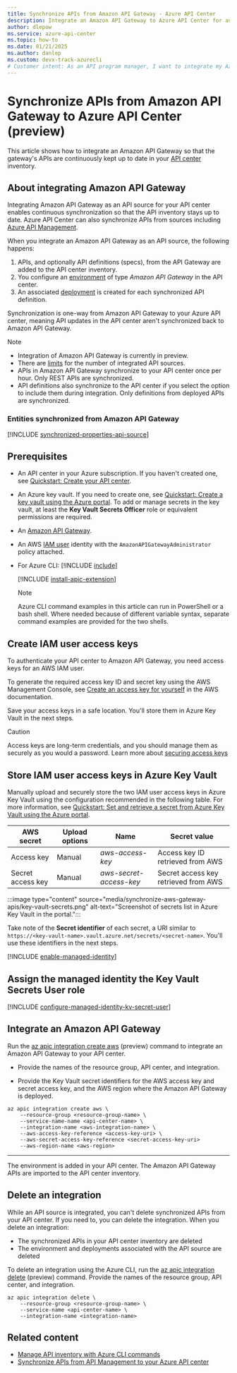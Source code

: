 ```yaml
---
title: Synchronize APIs from Amazon API Gateway - Azure API Center
description: Integrate an Amazon API Gateway to Azure API Center for automatic synchronization of APIs to the inventory.
author: dlepow
ms.service: azure-api-center
ms.topic: how-to
ms.date: 01/21/2025
ms.author: danlep 
ms.custom: devx-track-azurecli
# Customer intent: As an API program manager, I want to integrate my Azure API Management instance with my API center and synchronize API Management APIs to my inventory.
---
```


# Synchronize APIs from Amazon API Gateway to Azure API Center (preview)

This article shows how to integrate an Amazon API Gateway so that the gateway's APIs are continuously kept up to date in your [API center](overview.md) inventory.

## About integrating Amazon API Gateway

Integrating Amazon API Gateway as an API source for your API center enables continuous synchronization so that the API inventory stays up to date. Azure API Center can also synchronize APIs from sources including [Azure API Management](synchronize-api-management-apis.md). 

When you integrate an Amazon API Gateway as an API source, the following happens:

1. APIs, and optionally API definitions (specs), from the API Gateway are added to the API center inventory.
1. You configure an [environment](key-concepts.md#environment) of type *Amazon API Gateway* in the API center. 
1. An associated [deployment](key-concepts.md#deployment) is created for each synchronized API definition. 

Synchronization is one-way from Amazon API Gateway to your Azure API center, meaning API updates in the API center aren't synchronized back to Amazon API Gateway.

> [!NOTE]
> * Integration of Amazon API Gateway is currently in preview.
> * There are [limits](../azure-resource-manager/management/azure-subscription-service-limits.md?toc=/azure/api-center/toc.json&bc=/azure/api-center/breadcrumb/toc.json#azure-api-center-limits) for the number of integrated API sources.
> * APIs in Amazon API Gateway synchronize to your API center once per hour. Only REST APIs are synchronized.
> * API definitions also synchronize to the API center if you select the option to include them during integration. Only definitions from deployed APIs are synchronized.

### Entities synchronized from Amazon API Gateway

[!INCLUDE [synchronized-properties-api-source](includes/synchronized-properties-api-source.md)]

## Prerequisites

* An API center in your Azure subscription. If you haven't created one, see [Quickstart: Create your API center](set-up-api-center.md).

* An Azure key vault. If you need to create one, see [Quickstart: Create a key vault using the Azure portal](/azure/key-vault/general/quick-create-portal). To add or manage secrets in the key vault, at least the **Key Vault Secrets Officer** role or equivalent permissions are required. 

* An [Amazon API Gateway](https://docs.aws.amazon.com/apigateway/). 

* An AWS [IAM user](https://docs.aws.amazon.com/IAM/latest/UserGuide/introduction.html) identity with the `AmazonAPIGatewayAdministrator` policy attached.

* For Azure CLI:
    [!INCLUDE [include](~/reusable-content/azure-cli/azure-cli-prepare-your-environment-no-header.md)]

    [!INCLUDE [install-apic-extension](includes/install-apic-extension.md)]

    > [!NOTE]
    > Azure CLI command examples in this article can run in PowerShell or a bash shell. Where needed because of different variable syntax, separate command examples are provided for the two shells.

## Create IAM user access keys

To authenticate your API center to Amazon API Gateway, you need access keys for an AWS IAM user. 

To generate the required access key ID and secret key using the AWS Management Console, see [Create an access key for yourself](https://docs.aws.amazon.com/IAM/latest/UserGuide/access-key-self-managed.html#Using_CreateAccessKey) in the AWS documentation. 

Save your access keys in a safe location. You'll store them in Azure Key Vault in the next steps.

> [!CAUTION]
> Access keys are long-term credentials, and you should manage them as securely as you would a password. Learn more about [securing access keys](https://docs.aws.amazon.com/IAM/latest/UserGuide/securing_access-keys.html)

## Store IAM user access keys in Azure Key Vault

Manually upload and securely store the two IAM user access keys in Azure Key Vault using the configuration recommended in the following table. For more information, see [Quickstart: Set and retrieve a secret from Azure Key Vault using the Azure portal](/azure/key-vault/secrets/quick-create-portal). 


| AWS secret | Upload options | Name | Secret value | 
|------------|----------------|------|--------------|
| Access key | Manual | *aws-access-key* | Access key ID retrieved from AWS |
| Secret access key | Manual | *aws-secret-access-key* | Secret access key retrieved from AWS |

:::image type="content" source="media/synchronize-aws-gateway-apis/key-vault-secrets.png" alt-text="Screenshot of secrets list in Azure Key Vault in the portal.":::

Take note of the **Secret identifier** of each secret, a URI similar to `https://<key-vault-name>.vault.azure.net/secrets/<secret-name>`. You'll use these identifiers in the next steps.


[!INCLUDE [enable-managed-identity](includes/enable-managed-identity.md)]

## Assign the managed identity the Key Vault Secrets User role

[!INCLUDE [configure-managed-identity-kv-secret-user](includes/configure-managed-identity-kv-secret-user.md)]


## Integrate an Amazon API Gateway 

 
Run the [az apic integration create aws](/cli/azure/apic/integration/create#az-apic-integration-create-aws) (preview) command to integrate an Amazon API Gateway to your API center. 

* Provide the names of the resource group, API center, and integration. 

* Provide the Key Vault secret identifiers for the AWS access key and secret access key, and the AWS region where the Amazon API Gateway is deployed.

```azurecli
az apic integration create aws \
    --resource-group <resource-group-name> \
    --service-name-name <api-center-name> \
    --integration-name <aws-integration-name> \
    --aws-access-key-reference <access-key-uri> \
    --aws-secret-access-key-reference <secret-access-key-uri> 
    --aws-region-name <aws-region>
``` 
---

The environment is added in your API center. The Amazon API Gateway APIs are imported to the API center inventory.

## Delete an integration

While an API source is integrated, you can't delete synchronized APIs from your API center. If you need to, you can delete the integration. When you delete an integration:

* The synchronized APIs in your API center inventory are deleted
* The environment and deployments associated with the API source are deleted

To delete an integration using the Azure CLI, run the [az apic integration delete](/cli/azure/apic/integration#az-apic-integration-delete) (preview) command. Provide the names of the resource group, API center, and integration.

```azurecli
az apic integration delete \
    --resource-group <resource-group-name> \
    --service-name <api-center-name> \
    --integration-name <integration-name> 
```

## Related content
 
* [Manage API inventory with Azure CLI commands](manage-apis-azure-cli.md)
* [Synchronize APIs from API Management to your Azure API center](synchronize-api-management-apis.md)
